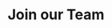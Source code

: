 ---
title: "Join our Team"
jobs: 
    image_webp: images/blog/meghna.webp
    image: images/blog/meghna.jpg
    description : "This is meta description"
    main_bg_image_webp: images/careers/Banner-unete.jpg
    main_bg_image: images/careers/Banner-unete.jpg
    job_intro_title : TRANSDISCIPLINARY TEAMWORK
    job_intro_content : We overcome challenges in different contexts thanks to our multidisciplinary team, our experience and deep understanding of our client's needs.
    job_intro_image : images/careers/Mapa-mundo.png
    job_item:
        - name: Careers
          title: Would you like to
          subtitle: join our team?
          job_id: jobs
          job_image: images/expertise/placeholder1.jpg
          job_image_webp: images/expertise/placeholder1.webp
          info1:
            - info1_content: "We are a multidisciplinary team of professionals that includes engineers, architects, software developers, designers, educators, political analysts, sociologists, and urban planners. When we are looking to expand the team, we post the characteristics on our social networks and on this website.\n
            We invite you to continue visiting our website so that you can learn more about us."
              info1_title: We collaborate as a team to grow professionally in a multidisciplinary context
          info2: 
            - info2_title: What do we ask for?
              info2_item: 
                - info2_content: Have a bachelor's degree and the respective diploma.
                - info2_content: 100% bilingual (Spanish, English).
                - info2_content: Have a mission in life focused on promoting sustainable development.
          info3:
            - info3_title: "Are you interested? \n\nContact us:"
              info3_content: |
                Send an email to ideas@capsus.mx with your CV, a cover letter in spanish about why you are interested in working at CAPSUS and what motivates you to pursue a professional career in the sustainability area, and a letter in English where you can tell us: 
                - Who are you?
                - What are your passions in life?
                - What are your hobbies?
                - What are your current and future professional objectives?
                - Some of your achievements or previous projects that you are proud of.

                After analyzing your documentation, we will contact you for an interview where we can clarify the doubts that you and we have.
          info4:
            - info4_title: Careers
              info4_item:
              - info4_image: images/careers/Vacante-1.png
                info4_image_webp: images/careers/Vacante-1.png
                info4_item_fulltitle: Ingeniería, Economía o Política Pública enfocado al desarrollo sustentable
                info4_item_title1: ¿Quiéres dejar tu marca en el mundo?
                info4_item_title2:  Estamos en búsqueda de nuevos integrantes para nuestro equipo en la Ciudad de México
                info4_status: Proceso de selección
                info4_item_content: |
                  #### PERFIL
                  Buscamos una persona convencida y comprometida con el desarrollo sustentable, idealmente que tenga entrenamiento académico y experiencia profesional en áreas de **ingeniería, economía o política pública** relacionadas al **desarrollo sustentable**, el medio ambiente, y/o la estructura urbana. Debes ser una persona totalmente **bilingüe en español e inglés**, con **excelente redacción**, dinámica, motivada, creativa, multidisciplinaria y muy buena con los números. Buscamos alguien que resuelva problemas y busque formas de lograr sus objetivos, no que encuentre razones por las cuales no se pueden alcanzar. 

                    > Tu compromiso profesional debe estar en la sustentabilidad.
                    > 
                    > Necesitas disponer de un horario de tiempo completo en un horario de 9 a 18 horas.
                  
                  #### EXPERIENCIA LABORAL
                  Aunque este podría ser tu primer empleo, **debes estar titulada(o)** e idealmente buscamos alguien que tenga más de 2 años de experiencia laboral.
                  
                  #### HABILIDADES
                  - Excelente redacción profesional
                  - Proactiva(o) y creativa(o). No ser alguien que "sólo hace lo que se le pide"
                  - Buscar soluciones a problemas no pretextos
                  - Con una actitud de superación y crecimiento continuo 
                  - Buena conducta profesional y personal
                  - Colaborar en equipo eficientemente con otros colegas de diferentes ramas del conocimiento
                  - Autodidacta y con ganas de seguir aprendiendo
                  - Ser puntual con los compromisos
                  - Excelente organización y administración de tiempo
                  - Capacidad de dar y aceptar retroalimentación de su trabajo y de los demás
                  - Atenta(o) a los detalles
                  
                  #### IDIOMAS
                  - Bilingüe Español e Inglés
                  - Debes poder expresarte y escribir en español e inglés de manera impecable en un ambiente profesional. Conocimiento de un idioma adicional (árabe, alemán, portugués u otro) es un plus.
                  #### APTITUDES
                  - Investigar fuentes de información y redactar de manera correcta, limpia, entendible, y bien documentada.
                  - Tener fuertes conocimientos de análisis.
                  - Realizar pruebas de calidad de su propio trabajo.
                  - Capaz de trabajar de manera independiente.
                  
                  #### CONOCIMIENTO TÉCNICO
                  - Experiencia y conocimiento en materia de sustentabilidad, como: energía renovable, gestión de residuos urbanos, tratamiento de agua, aprovechamiento de lluvia, control de contaminantes, cálculo de emisiones, cambio climático, movilidad sustentable, planeación urbana sustentable, economía ambiental, salud pública o similares.
                  - Amplio conocimiento de herramientas de cálculo.
                  
                  #### OFERTA
                  - Sueldo bruto mensual: $15,000.00 - $25,000.00 dependiendo de experiencia y competencias. 
                  - Prestaciones de ley.
                  - Seguro de gastos médicos mayores.
                  - Apoyo (económico y de tiempo) para capacitación.
                  - Días personales y vacacionales adicionales a los de ley.
                  - Excelente ambiente de trabajo.
                  - Compañeros de trabajo inteligentes y capaces.
                  - Proyectos de gran impacto.
                  - Crecimiento profesional.
                  - Trabajo nacional e internacional.
                  
                  #### PROCESO
                  Enviar por correo electrónico a: ideas@capsus.mx tu **CV, una carta de motivos en español** que explique por qué te interesa trabajar en CAPSUS y por qué crees que cumples con los requisitos qué publicamos. Además, te pedimos **una carta en inglés** donde nos cuentes: ¿qué te motiva a perseguir una carrera profesional en el área de sustentabilidad?, ¿Quién eres?, ¿Qué te apasiona?, ¿Qué es lo que más te gusta hacer?, ¿Cuáles son tus objetivos profesionales actuales y futuros?, y alguno(s) de tus logros o proyectos anteriores de los cuales estés orgullosa(o). 
                  
                  El proceso de selección normalmente toma entre 1 y 3 meses en concluir dependiendo del volumen de propuestas (revisamos todas las aplicaciones) y las propuestas recibidas.
                  - Recepción de aplicaciones y CV por correo electrónico (2 ~ 6 semanas)
                  - Aviso de CV elegidos para la siguiente etapa y no seleccionados
                  - Comunicación sobre prueba de análisis y escritura.
                  - Entrevistas
                  - Selección
                  - Comunicación de resultados a los participantes
                  
                  \* Dado que nuestra principal fortaleza son las personas que forman nuestro equipo, el proceso de búsqueda tiene una amplia duración, por lo que te pedimos tu paciencia.
                info4_id: vac-1
                info4_item_name: Ingeniería, Economía o Política Pública enfocado al desarrollo sustentable
              #  - info4_image: images/expertise/placeholder2.jpg
              #    info4_image_webp: images/expertise/placeholder2.webp
              #    info4_item_fulltitle: Licenciado/a en Comunicación, Educación, Sociología o áreas afines
              #    info4_item_title1: Licenciado/a en
              #    info4_item_title2: Comunicación, Educación, Sociología o áreas afines
              #    info4_status: Proceso de selección
              #    info4_item_content: Descripción general de la vacante.
              #    info4_item_content2: Aptitudes de la vacante.
              #    info4_item_content3: Habilidades de la vacante.
              #    info4_item_content4: Idiomas de la vacante.
              #    info4_id: vac-2
              #    info4_item_name: Vacante 2
              #  - info4_image: images/expertise/placeholder3.jpg
              #    info4_image_webp: images/expertise/placeholder3.webp
              #    info4_item_fulltitle: Licenciado/a en Comunicación, Educación, Sociología o áreas afines
              #    info4_item_title1: Licenciado/a en
              #    info4_item_title2: Comunicación, Educación, Sociología o áreas afines
              #    info4_status: Proceso de selección
              #    info4_item_content: Descripción general de la vacante.
              #    info4_item_content2: Aptitudes de la vacante.
              #    info4_item_content3: Habilidades de la vacante.
              #    info4_item_content4: Idiomas de la vacante.
              #    info4_id: vac-3
              #    info4_item_name: Vacante 3
        - name: Internships
          title: Internships
          job_id: internships
          job_image: images/careers/Becarios-icon-1.png
          job_image_webp: images/careers/Becarios-icon-1.png
          info1:
            - info1_content: "Therefore, we have an internship program that helps young professionals get embedded in professional work in the sustainability sector. Through this program we help build promoters of sustainable development and we also identify future members of our team."
              info1_title: We believe that the first professional experience of a person is transformational and can set out a path towards working in sustainability
          info2: 
            - info2_title: What do we ask for?
              info2_item: 
                - info2_content: That you have graduated from your bachelor'sor are about to finish it (last term) or are in the middle of your master's degree.
                - info2_content: That you are 100% bilingual in spanish and english.
                - info2_content: That your interests and studies are aligned with our mission of promoting sustainable development.
                - info2_content: That you can dedicate at least two month fulltime to work with us.
          info3:
            - info3_title: "Are you interested? \n\nContact us:"
              info3_content: |
                Send an email to ideas@capsus.mx with your CV, a cover letter in spanish about why you are interested in working at CAPSUS and what motivates you to pursue a professional career in the sustainability area, and a letter in English where you can tell us: 
                - Who are you?
                - What are your passions in life?
                - What are your hobbies?
                - What are your current and future professional objectives?
                - Some of your achievements or previous projects that you are proud of.
                
                After analyzing your documentation, we will contact you for an interview where we can clarify the doubts that you and we have.
          info4:
            - info4_title: What do we offer?
              info4_image: images/careers/Foto-para-becarios.jpg
              info4_image_webp: images/careers/Foto-para-becarios.jpg
              info4_item:
                - info4_content: We will integrate you to our team as an active member and you will experience a true professional life equal to any other member at the company. 
                - info4_content: You will have complete access to our technological platforms and knowledge database to use while you work with us.
                - info4_content: You will be engaged in a project that promotes sustainable development either in Mexico or internationally.
                - info4_content: If needed, we offer a stipend to cover your transportation costs.
---